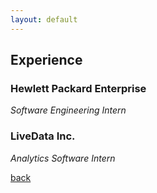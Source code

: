 ```yaml
---
layout: default
---
```


## Experience

### Hewlett Packard Enterprise
_Software Engineering Intern_

### LiveData Inc.
_Analytics Software Intern_

[back](./)